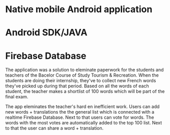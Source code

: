 # Native mobile Android application 
# Android SDK/JAVA
# Firebase Database

The application was a solution to eleminate paperwork for the students and teachers of the Bacelor Course of Study Tourism & Recreation. When the students are doing their internship, they've to collect new French words they've picked up during that period. Based on all the words of each student, the teacher makes a shortlist of 100 words which will be part of the final exam.

The app eleminates the teacher's hard en inefficient work. Users can add new words + translations the the general list which is connected with a realtime Firebase Database. Next to that users can vote for words. The words with the most votes are automatically added to the top 100 list. Next to that the user can share a word + translation. 
